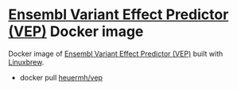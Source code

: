 # [Ensembl Variant Effect Predictor (VEP)](http://ensembl.org/info/docs/variation/vep/index.html) Docker image
Docker image of [Ensembl Variant Effect Predictor (VEP)](http://ensembl.org/info/docs/variation/vep/index.html) built with [Linuxbrew](http://brew.sh/linuxbrew/).

 * docker pull [heuermh/vep](https://registry.hub.docker.com/u/heuermh/vep/)